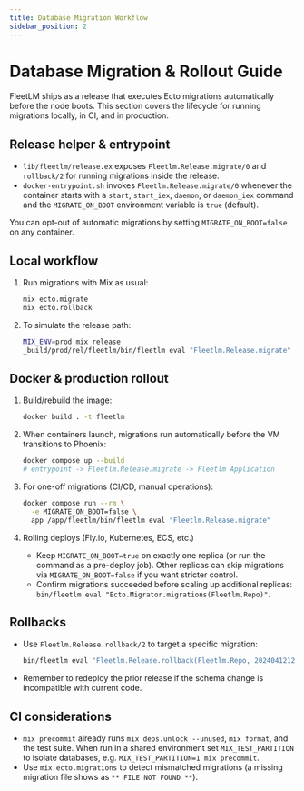 ```yaml
---
title: Database Migration Workflow
sidebar_position: 2
---
```


# Database Migration & Rollout Guide

FleetLM ships as a release that executes Ecto migrations automatically before the node boots. This section covers the lifecycle for running migrations locally, in CI, and in production.

## Release helper & entrypoint

* `lib/fleetlm/release.ex` exposes `Fleetlm.Release.migrate/0` and `rollback/2` for running migrations inside the release.
* `docker-entrypoint.sh` invokes `Fleetlm.Release.migrate/0` whenever the container starts with a `start`, `start_iex`, `daemon`, or `daemon_iex` command and the `MIGRATE_ON_BOOT` environment variable is `true` (default).

You can opt-out of automatic migrations by setting `MIGRATE_ON_BOOT=false` on any container.

## Local workflow

1. Run migrations with Mix as usual:

   ```bash
   mix ecto.migrate
   mix ecto.rollback
   ```

2. To simulate the release path:

   ```bash
   MIX_ENV=prod mix release
   _build/prod/rel/fleetlm/bin/fleetlm eval "Fleetlm.Release.migrate"
   ```

## Docker & production rollout

1. Build/rebuild the image:

   ```bash
   docker build . -t fleetlm
   ```

2. When containers launch, migrations run automatically before the VM transitions to Phoenix:

   ```bash
   docker compose up --build
   # entrypoint -> Fleetlm.Release.migrate -> Fleetlm Application
   ```

3. For one-off migrations (CI/CD, manual operations):

   ```bash
   docker compose run --rm \
     -e MIGRATE_ON_BOOT=false \
     app /app/fleetlm/bin/fleetlm eval "Fleetlm.Release.migrate"
   ```

4. Rolling deploys (Fly.io, Kubernetes, ECS, etc.)
   * Keep `MIGRATE_ON_BOOT=true` on exactly one replica (or run the command as a pre-deploy job). Other replicas can skip migrations via `MIGRATE_ON_BOOT=false` if you want stricter control.
   * Confirm migrations succeeded before scaling up additional replicas: `bin/fleetlm eval "Ecto.Migrator.migrations(Fleetlm.Repo)"`.

## Rollbacks

* Use `Fleetlm.Release.rollback/2` to target a specific migration:

  ```bash
  bin/fleetlm eval "Fleetlm.Release.rollback(Fleetlm.Repo, 20240412120000)"
  ```

* Remember to redeploy the prior release if the schema change is incompatible with current code.

## CI considerations

* `mix precommit` already runs `mix deps.unlock --unused`, `mix format`, and the test suite. When run in a shared environment set `MIX_TEST_PARTITION` to isolate databases, e.g. `MIX_TEST_PARTITION=1 mix precommit`.
* Use `mix ecto.migrations` to detect mismatched migrations (a missing migration file shows as `** FILE NOT FOUND **`).
